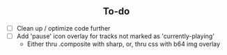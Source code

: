 <div align=center>
<h2>To-do</h2>
</div>

- [ ] Clean up / optimize code further
- [ ] Add 'pause' icon overlay for tracks not marked as 'currently-playing'
	- Either thru .composite with sharp, or, thru css with b64 img overlay
